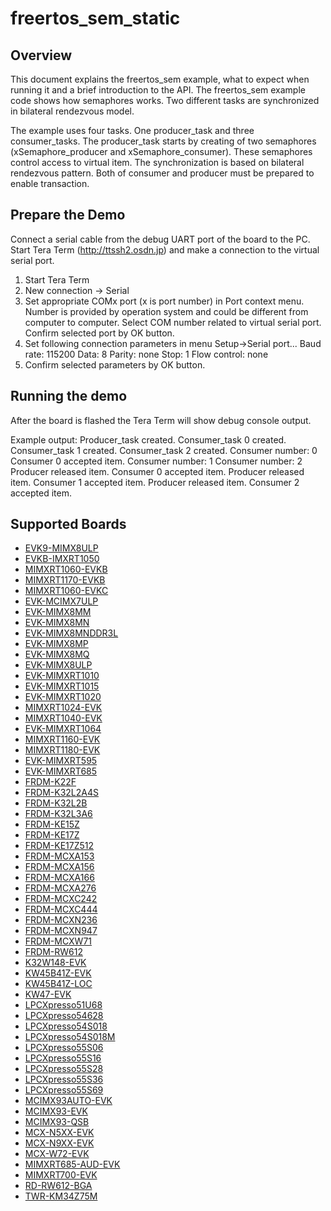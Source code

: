 # freertos_sem_static

## Overview
This document explains the freertos_sem example, what to expect when running it and a brief
introduction to the API. The freertos_sem example code shows how semaphores works. Two different
tasks are synchronized in bilateral rendezvous model.

The example uses four tasks. One producer_task and three consumer_tasks. The producer_task starts by
creating of two semaphores (xSemaphore_producer and xSemaphore_consumer). These semaphores control
access to virtual item. The synchronization is based on bilateral rendezvous pattern. Both of
consumer and producer must be prepared to enable transaction.

## Prepare the Demo
Connect a serial cable from the debug UART port of the board to the PC. Start Tera Term
(http://ttssh2.osdn.jp) and make a connection to the virtual serial port.

1. Start Tera Term
2. New connection -> Serial
3. Set appropriate COMx port (x is port number) in Port context menu. Number is provided by operation
   system and could be different from computer to computer. Select COM number related to virtual
   serial port. Confirm selected port by OK button.
4. Set following connection parameters in menu Setup->Serial port...
        Baud rate:    115200
        Data:         8
        Parity:       none
        Stop:         1
        Flow control: none
5.  Confirm selected parameters by OK button.


## Running the demo
After the board is flashed the Tera Term will show debug console output.

Example output:
Producer_task created.
Consumer_task 0 created.
Consumer_task 1 created.
Consumer_task 2 created.
Consumer number: 0
Consumer 0 accepted item.
Consumer number: 1
Consumer number: 2
Producer released item.
Consumer 0 accepted item.
Producer released item.
Consumer 1 accepted item.
Producer released item.
Consumer 2 accepted item.

## Supported Boards
- [EVK9-MIMX8ULP](../../_boards/evk9mimx8ulp/freertos_examples/freertos_sem_static/example_board_readme.md)
- [EVKB-IMXRT1050](../../_boards/evkbimxrt1050/freertos_examples/freertos_sem_static/example_board_readme.md)
- [MIMXRT1060-EVKB](../../_boards/evkbmimxrt1060/freertos_examples/freertos_sem_static/example_board_readme.md)
- [MIMXRT1170-EVKB](../../_boards/evkbmimxrt1170/freertos_examples/freertos_sem_static/example_board_readme.md)
- [MIMXRT1060-EVKC](../../_boards/evkcmimxrt1060/freertos_examples/freertos_sem_static/example_board_readme.md)
- [EVK-MCIMX7ULP](../../_boards/evkmcimx7ulp/freertos_examples/freertos_sem_static/example_board_readme.md)
- [EVK-MIMX8MM](../../_boards/evkmimx8mm/freertos_examples/freertos_sem_static/example_board_readme.md)
- [EVK-MIMX8MN](../../_boards/evkmimx8mn/freertos_examples/freertos_sem_static/example_board_readme.md)
- [EVK-MIMX8MNDDR3L](../../_boards/evkmimx8mnddr3l/freertos_examples/freertos_sem_static/example_board_readme.md)
- [EVK-MIMX8MP](../../_boards/evkmimx8mp/freertos_examples/freertos_sem_static/example_board_readme.md)
- [EVK-MIMX8MQ](../../_boards/evkmimx8mq/freertos_examples/freertos_sem_static/example_board_readme.md)
- [EVK-MIMX8ULP](../../_boards/evkmimx8ulp/freertos_examples/freertos_sem_static/example_board_readme.md)
- [EVK-MIMXRT1010](../../_boards/evkmimxrt1010/freertos_examples/freertos_sem_static/example_board_readme.md)
- [EVK-MIMXRT1015](../../_boards/evkmimxrt1015/freertos_examples/freertos_sem_static/example_board_readme.md)
- [EVK-MIMXRT1020](../../_boards/evkmimxrt1020/freertos_examples/freertos_sem_static/example_board_readme.md)
- [MIMXRT1024-EVK](../../_boards/evkmimxrt1024/freertos_examples/freertos_sem_static/example_board_readme.md)
- [MIMXRT1040-EVK](../../_boards/evkmimxrt1040/freertos_examples/freertos_sem_static/example_board_readme.md)
- [EVK-MIMXRT1064](../../_boards/evkmimxrt1064/freertos_examples/freertos_sem_static/example_board_readme.md)
- [MIMXRT1160-EVK](../../_boards/evkmimxrt1160/freertos_examples/freertos_sem_static/example_board_readme.md)
- [MIMXRT1180-EVK](../../_boards/evkmimxrt1180/freertos_examples/freertos_sem_static/example_board_readme.md)
- [EVK-MIMXRT595](../../_boards/evkmimxrt595/freertos_examples/freertos_sem_static/example_board_readme.md)
- [EVK-MIMXRT685](../../_boards/evkmimxrt685/freertos_examples/freertos_sem_static/example_board_readme.md)
- [FRDM-K22F](../../_boards/frdmk22f/freertos_examples/freertos_sem_static/example_board_readme.md)
- [FRDM-K32L2A4S](../../_boards/frdmk32l2a4s/freertos_examples/freertos_sem_static/example_board_readme.md)
- [FRDM-K32L2B](../../_boards/frdmk32l2b/freertos_examples/freertos_sem_static/example_board_readme.md)
- [FRDM-K32L3A6](../../_boards/frdmk32l3a6/freertos_examples/freertos_sem_static/example_board_readme.md)
- [FRDM-KE15Z](../../_boards/frdmke15z/freertos_examples/freertos_sem_static/example_board_readme.md)
- [FRDM-KE17Z](../../_boards/frdmke17z/freertos_examples/freertos_sem_static/example_board_readme.md)
- [FRDM-KE17Z512](../../_boards/frdmke17z512/freertos_examples/freertos_sem_static/example_board_readme.md)
- [FRDM-MCXA153](../../_boards/frdmmcxa153/freertos_examples/freertos_sem_static/example_board_readme.md)
- [FRDM-MCXA156](../../_boards/frdmmcxa156/freertos_examples/freertos_sem_static/example_board_readme.md)
- [FRDM-MCXA166](../../_boards/frdmmcxa166/freertos_examples/freertos_sem_static/example_board_readme.md)
- [FRDM-MCXA276](../../_boards/frdmmcxa276/freertos_examples/freertos_sem_static/example_board_readme.md)
- [FRDM-MCXC242](../../_boards/frdmmcxc242/freertos_examples/freertos_sem_static/example_board_readme.md)
- [FRDM-MCXC444](../../_boards/frdmmcxc444/freertos_examples/freertos_sem_static/example_board_readme.md)
- [FRDM-MCXN236](../../_boards/frdmmcxn236/freertos_examples/freertos_sem_static/example_board_readme.md)
- [FRDM-MCXN947](../../_boards/frdmmcxn947/freertos_examples/freertos_sem_static/example_board_readme.md)
- [FRDM-MCXW71](../../_boards/frdmmcxw71/freertos_examples/freertos_sem_static/example_board_readme.md)
- [FRDM-RW612](../../_boards/frdmrw612/freertos_examples/freertos_sem_static/example_board_readme.md)
- [K32W148-EVK](../../_boards/k32w148evk/freertos_examples/freertos_sem_static/example_board_readme.md)
- [KW45B41Z-EVK](../../_boards/kw45b41zevk/freertos_examples/freertos_sem_static/example_board_readme.md)
- [KW45B41Z-LOC](../../_boards/kw45b41zloc/freertos_examples/freertos_sem_static/example_board_readme.md)
- [KW47-EVK](../../_boards/kw47evk/freertos_examples/freertos_sem_static/example_board_readme.md)
- [LPCXpresso51U68](../../_boards/lpcxpresso51u68/freertos_examples/freertos_sem_static/example_board_readme.md)
- [LPCXpresso54628](../../_boards/lpcxpresso54628/freertos_examples/freertos_sem_static/example_board_readme.md)
- [LPCXpresso54S018](../../_boards/lpcxpresso54s018/freertos_examples/freertos_sem_static/example_board_readme.md)
- [LPCXpresso54S018M](../../_boards/lpcxpresso54s018m/freertos_examples/freertos_sem_static/example_board_readme.md)
- [LPCXpresso55S06](../../_boards/lpcxpresso55s06/freertos_examples/freertos_sem_static/example_board_readme.md)
- [LPCXpresso55S16](../../_boards/lpcxpresso55s16/freertos_examples/freertos_sem_static/example_board_readme.md)
- [LPCXpresso55S28](../../_boards/lpcxpresso55s28/freertos_examples/freertos_sem_static/example_board_readme.md)
- [LPCXpresso55S36](../../_boards/lpcxpresso55s36/freertos_examples/freertos_sem_static/example_board_readme.md)
- [LPCXpresso55S69](../../_boards/lpcxpresso55s69/freertos_examples/freertos_sem_static/example_board_readme.md)
- [MCIMX93AUTO-EVK](../../_boards/mcimx93autoevk/freertos_examples/freertos_sem_static/example_board_readme.md)
- [MCIMX93-EVK](../../_boards/mcimx93evk/freertos_examples/freertos_sem_static/example_board_readme.md)
- [MCIMX93-QSB](../../_boards/mcimx93qsb/freertos_examples/freertos_sem_static/example_board_readme.md)
- [MCX-N5XX-EVK](../../_boards/mcxn5xxevk/freertos_examples/freertos_sem_static/example_board_readme.md)
- [MCX-N9XX-EVK](../../_boards/mcxn9xxevk/freertos_examples/freertos_sem_static/example_board_readme.md)
- [MCX-W72-EVK](../../_boards/mcxw72evk/freertos_examples/freertos_sem_static/example_board_readme.md)
- [MIMXRT685-AUD-EVK](../../_boards/mimxrt685audevk/freertos_examples/freertos_sem_static/example_board_readme.md)
- [MIMXRT700-EVK](../../_boards/mimxrt700evk/freertos_examples/freertos_sem_static/example_board_readme.md)
- [RD-RW612-BGA](../../_boards/rdrw612bga/freertos_examples/freertos_sem_static/example_board_readme.md)
- [TWR-KM34Z75M](../../_boards/twrkm34z75m/freertos_examples/freertos_sem_static/example_board_readme.md)
